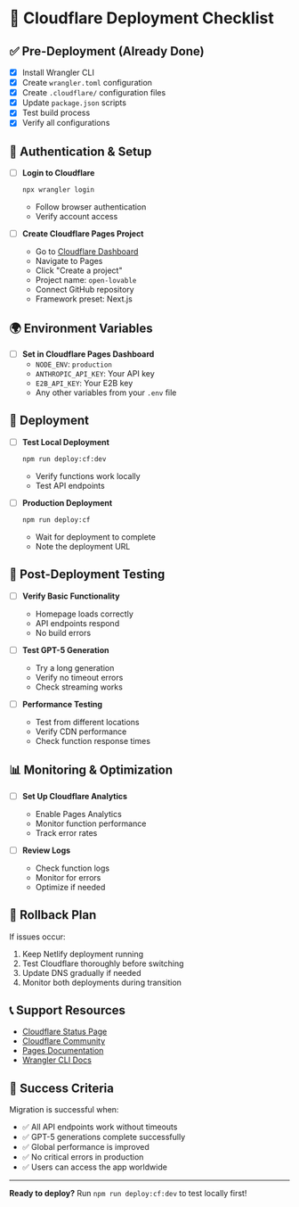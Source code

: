 # 🚀 Cloudflare Deployment Checklist

## ✅ Pre-Deployment (Already Done)

- [x] Install Wrangler CLI
- [x] Create `wrangler.toml` configuration
- [x] Create `.cloudflare/` configuration files
- [x] Update `package.json` scripts
- [x] Test build process
- [x] Verify all configurations

## 🔐 Authentication & Setup

- [ ] **Login to Cloudflare**
  ```bash
  npx wrangler login
  ```
  - Follow browser authentication
  - Verify account access

- [ ] **Create Cloudflare Pages Project**
  - Go to [Cloudflare Dashboard](https://dash.cloudflare.com)
  - Navigate to Pages
  - Click "Create a project"
  - Project name: `open-lovable`
  - Connect GitHub repository
  - Framework preset: Next.js

## 🌍 Environment Variables

- [ ] **Set in Cloudflare Pages Dashboard**
  - `NODE_ENV`: `production`
  - `ANTHROPIC_API_KEY`: Your API key
  - `E2B_API_KEY`: Your E2B key
  - Any other variables from your `.env` file

## 🚀 Deployment

- [ ] **Test Local Deployment**
  ```bash
  npm run deploy:cf:dev
  ```
  - Verify functions work locally
  - Test API endpoints

- [ ] **Production Deployment**
  ```bash
  npm run deploy:cf
  ```
  - Wait for deployment to complete
  - Note the deployment URL

## 🧪 Post-Deployment Testing

- [ ] **Verify Basic Functionality**
  - Homepage loads correctly
  - API endpoints respond
  - No build errors

- [ ] **Test GPT-5 Generation**
  - Try a long generation
  - Verify no timeout errors
  - Check streaming works

- [ ] **Performance Testing**
  - Test from different locations
  - Verify CDN performance
  - Check function response times

## 📊 Monitoring & Optimization

- [ ] **Set Up Cloudflare Analytics**
  - Enable Pages Analytics
  - Monitor function performance
  - Track error rates

- [ ] **Review Logs**
  - Check function logs
  - Monitor for errors
  - Optimize if needed

## 🔄 Rollback Plan

If issues occur:
1. Keep Netlify deployment running
2. Test Cloudflare thoroughly before switching
3. Update DNS gradually if needed
4. Monitor both deployments during transition

## 📞 Support Resources

- [Cloudflare Status Page](https://www.cloudflarestatus.com/)
- [Cloudflare Community](https://community.cloudflare.com/)
- [Pages Documentation](https://developers.cloudflare.com/pages/)
- [Wrangler CLI Docs](https://developers.cloudflare.com/workers/wrangler/)

## 🎯 Success Criteria

Migration is successful when:
- ✅ All API endpoints work without timeouts
- ✅ GPT-5 generations complete successfully
- ✅ Global performance is improved
- ✅ No critical errors in production
- ✅ Users can access the app worldwide

---

**Ready to deploy?** Run `npm run deploy:cf:dev` to test locally first!


